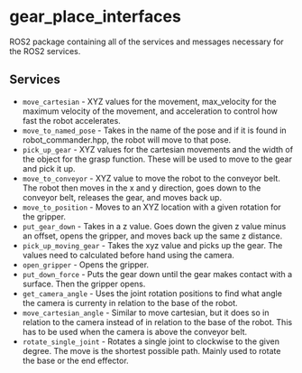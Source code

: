 # gear_place_interfaces
ROS2 package containing all of the services and messages necessary for the ROS2 services.

## Services
* `move_cartesian` - XYZ values for the movement, max_velocity for the maximum velocity of the movement, and acceleration to control how fast the robot accelerates.
* `move_to_named_pose` - Takes in the name of the pose and if it is found in robot_commander.hpp, the robot will move to that pose.
* `pick_up_gear` - XYZ values for the cartesian movements and the width of the object for the grasp function. These will be used to move to the gear and pick it up.
* `move_to_conveyor` - XYZ value to move the robot to the conveyor belt. The robot then moves in the x and y direction, goes down to the conveyor belt, releases the gear, and moves back up.
* `move_to_position` - Moves to an XYZ location with a given rotation for the gripper.
* `put_gear_down` - Takes in a z value. Goes down the given z value minus an offset, opens the gripper, and moves back up the same z distance.
* `pick_up_moving_gear` - Takes the xyz value and picks up the gear. The values need to calculated before hand using the camera.
* `open_gripper` - Opens the gripper.
* `put_down_force` - Puts the gear down until the gear makes contact with a surface. Then the gripper opens.
* `get_camera_angle` - Uses the joint rotation positions to find what angle the camera is currenty in relation to the base of the robot.
* `move_cartesian_angle` - Similar to move cartesian, but it does so in relation to the camera instead of in relation to the base of the robot. This has to be used when the camera is above the conveyor belt.
* `rotate_single_joint` - Rotates a single joint to clockwise to the given degree. The move is the shortest possible path. Mainly used to rotate the base or the end effector.
